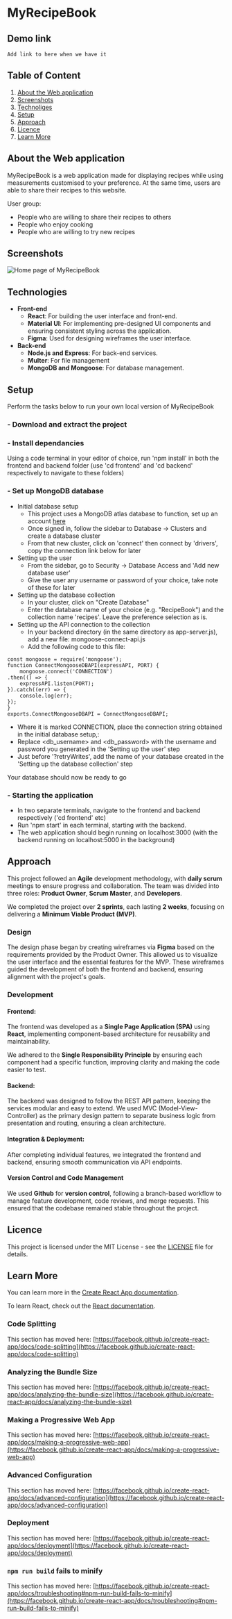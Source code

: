 # MyRecipeBook


## Demo link

`Add link to here when we have it`

## Table of Content
1. [About the Web application](#about-the-web-application)
2. [Screenshots](#screenshots)
3. [Technoliges](#technoliges)
4. [Setup](#setup)
5. [Approach](#approach)
6. [Licence](#licence)
7. [Learn More](#learn-more)



## About the Web application

MyRecipeBook is a web application made for displaying recipes while using measurements customised to your preference. At the same time, users are able to share their recipes to this website.

User group:
- People who are willing to share their recipes to others
- People who enjoy cooking
- People who are willing to try new recipes

## Screenshots

![Home page of MyRecipeBook](image.png)

## Technologies

<!-- # Getting Started with Create React App -->
- **Front-end**
  - **React**: For building the user interface and front-end.
  - **Material UI**: For implementing pre-designed UI components and ensuring consistent styling across the application.
  - **Figma**: Used for designing wireframes the user interface.
- **Back-end**
  - **Node.js and Express**: For back-end services.
  - **Multer**: For file management
  - **MongoDB and Mongoose**: For database management.

<!-- This project was bootstrapped with [Create React App](https://github.com/facebook/create-react-app). -->

## Setup

Perform the tasks below to run your own local version of MyRecipeBook

### - Download and extract the project

### - Install dependancies

Using a code terminal in your editor of choice, run 'npm install' in both the frontend and backend folder (use 'cd frontend' and 'cd backend' respectively to navigate to these folders)

### - Set up MongoDB database
- Initial database setup
  - This project uses a MongoDB atlas database to function, set up an account [here](https://www.mongodb.com/products/platform/atlas-database)
  - Once signed in, follow the sidebar to Database -> Clusters and create a database cluster
  - From that new cluster, click on 'connect' then connect by 'drivers', copy the connection link below for later
- Setting up the user
  - From the sidebar, go to Security -> Database Access and 'Add new database user'
  - Give the user any username or password of your choice, take note of these for later
- Setting up the database collection
  - In your cluster, click on "Create Database"
  - Enter the database name of your choice (e.g. "RecipeBook") and the collection name 'recipes'. Leave the preference selection as is.
- Setting up the API connection to the collection
  - In your backend directory (in the same directory as app-server.js), add a new file: mongoose-connect-api.js
  - Add the following code to this file:
```
const mongoose = require('mongoose');
function ConnectMongooseDBAPI(expressAPI, PORT) {
    mongoose.connect('CONNECTION')
.then(() => {
    expressAPI.listen(PORT);
}).catch((err) => {
    console.log(err);
});
}
exports.ConnectMongooseDBAPI = ConnectMongooseDBAPI;
```
  - Where it is marked CONNECTION, place the connection string obtained in the initial database setup,:
  - Replace <db_username> and <db_password> with the username and password you generated in the 'Setting up the user' step
  - Just before '?retryWrites', add the name of your database created in the 'Setting up the database collection' step

Your database should now be ready to go

### - Starting the application
- In two separate terminals, navigate to the frontend and backend respectively ('cd frontend' etc)
- Run 'npm start' in each terminal, starting with the backend.
- The web application should begin running on localhost:3000 (with the backend running on localhost:5000 in the background)


## Approach
This project followed an **Agile** development methodology, with **daily scrum** meetings to ensure progress and collaboration. The team was divided into three roles: **Product Owner**, **Scrum Master**, and **Developers**. 

We completed the project over **2 sprints**, each lasting **2 weeks**, focusing on delivering a **Minimum Viable Product (MVP)**.

### Design
The design phase began by creating wireframes via **Figma** based on the requirements provided by the Product Owner. This allowed us to visualize the user interface and the essential features for the MVP. These wireframes guided the development of both the frontend and backend, ensuring alignment with the project's goals.

### Development
#### Frontend:

The frontend was developed as a **Single Page Application (SPA)**  using **React**, implementing component-based architecture for reusability and maintainability.

We adhered to the **Single Responsibility Principle** by ensuring each component had a specific function, improving clarity and making the code easier to test.

<!-- Code styles followed ESLint and Prettier for consistent formatting and clean code. -->

#### Backend:

The backend was designed to follow the REST API pattern, keeping the services modular and easy to extend.
We used MVC (Model-View-Controller) as the primary design pattern to separate business logic from presentation and routing, ensuring a clean architecture.

#### Integration & Deployment:

After completing individual features, we integrated the frontend and backend, ensuring smooth communication via API endpoints.


<!-- We used a continuous integration (CI) process for testing and automated deployment to ensure the code worked across all environments. -->

#### Version Control and Code Management

We used **Github** for **version control**, following a branch-based workflow to manage feature development, code reviews, and merge requests. This ensured that the codebase remained stable throughout the project.


## Licence
This project is licensed under the MIT License - see the [LICENSE](LICENSE) file for details.


## Learn More

You can learn more in the [Create React App documentation](https://facebook.github.io/create-react-app/docs/getting-started).

To learn React, check out the [React documentation](https://reactjs.org/).

### Code Splitting

This section has moved here: [https://facebook.github.io/create-react-app/docs/code-splitting](https://facebook.github.io/create-react-app/docs/code-splitting)

### Analyzing the Bundle Size

This section has moved here: [https://facebook.github.io/create-react-app/docs/analyzing-the-bundle-size](https://facebook.github.io/create-react-app/docs/analyzing-the-bundle-size)

### Making a Progressive Web App

This section has moved here: [https://facebook.github.io/create-react-app/docs/making-a-progressive-web-app](https://facebook.github.io/create-react-app/docs/making-a-progressive-web-app)

### Advanced Configuration

This section has moved here: [https://facebook.github.io/create-react-app/docs/advanced-configuration](https://facebook.github.io/create-react-app/docs/advanced-configuration)

### Deployment

This section has moved here: [https://facebook.github.io/create-react-app/docs/deployment](https://facebook.github.io/create-react-app/docs/deployment)

### `npm run build` fails to minify

This section has moved here: [https://facebook.github.io/create-react-app/docs/troubleshooting#npm-run-build-fails-to-minify](https://facebook.github.io/create-react-app/docs/troubleshooting#npm-run-build-fails-to-minify)
